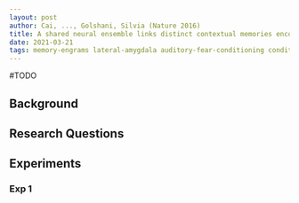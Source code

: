 ```yaml
---
layout: post
author: Cai, ..., Golshani, Silvia (Nature 2016)
title: A shared neural ensemble links distinct contextual memories encoded close in time
date: 2021-03-21
tags: memory-engrams lateral-amygdala auditory-fear-conditioning conditioned-taste-aversion
---
```


#TODO

## Background

## Research Questions

## Experiments

### Exp 1
